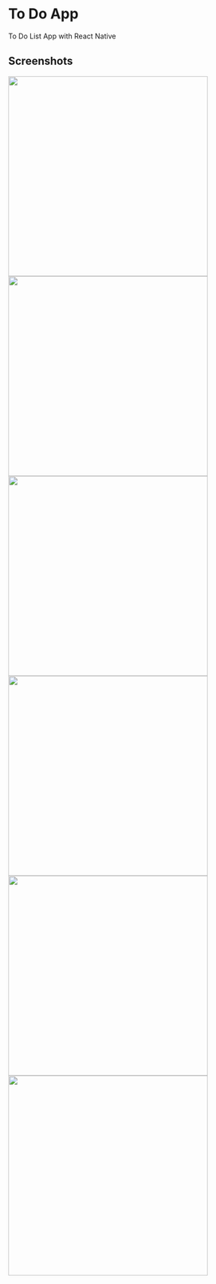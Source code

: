 # To Do App
To Do List App with React Native

## Screenshots
<img src="https://user-images.githubusercontent.com/62444972/173242232-c937d084-091c-4845-b151-c51b1795c929.png" height=400>
<img src="https://user-images.githubusercontent.com/62444972/173242274-cecf70b1-8fc6-47d4-b774-96d8b91d251b.png" height=400>
<img src="https://user-images.githubusercontent.com/62444972/173242310-a5438707-2963-48fb-ba6f-fb63c649d2d2.png" height=400>
<img src="https://user-images.githubusercontent.com/62444972/173242321-256e321d-a396-4697-bb2f-1ce6e6dbc6ab.png" height=400>
<img src="https://user-images.githubusercontent.com/62444972/173242355-4b7a44e9-90d5-4c2e-8111-a586e007e10e.png" height=400>
<img src="https://user-images.githubusercontent.com/62444972/173242369-d80770cd-4794-4070-a071-5007dcf94616.png" height=400>
